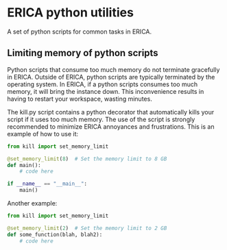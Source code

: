 # ERICA python utilities

A set of python scripts for common tasks in ERICA.

## Limiting memory of python scripts

Python scripts that consume too much memory do not terminate gracefully in ERICA. 
Outside of ERICA, python scripts are typically terminated by the operating system. 
In ERICA, if a python scripts consumes too much memory, it will bring the instance down.
This inconvenience results in having to restart your workspace, wasting minutes.

The kill.py script contains a python decorator that automatically kills your script if it uses too much memory. 
The use of the script is strongly recommended to minimize ERICA annoyances and frustrations.
This is an example of how to use it:

```python
from kill import set_memory_limit

@set_memory_limit(8)  # Set the memory limit to 8 GB
def main():
    # code here

if __name__ == "__main__":
    main()
```

Another example:
```python
from kill import set_memory_limit

@set_memory_limit(2)  # Set the memory limit to 2 GB
def some_function(blah, blah2):
    # code here

```

